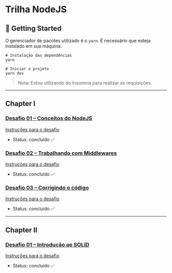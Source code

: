 # Trilha NodeJS

## 🚀 Getting Started

O gerenciador de pacotes utilizado é o `yarn`. É necessário que esteja instalado em sua máquina.

```
# Instalação das dependências
yarn

# Iniciar o projeto
yarn dev
```

> Nota: Estou utilizando do Insomnia para realizar as requisições.
---

## Chapter I

### [Desafio 01 – Conceitos do NodeJS](https://github.com/ClaudionorOjr/ignite-conceitos-do-nodejs)

[Instruções para o desafio](https://www.notion.so/Desafio-01-Conceitos-do-Node-js-59ccb235aecd43a6a06bf09a24e7ede8)

- Status: concluído ✅

### [Desafio 02 – Trabalhando com Middlewares](https://github.com/ClaudionorOjr/ignite-trabalhando-com-middlewares)

[Instruções para o desafio](https://www.notion.so/Desafio-02-Trabalhando-com-middlewares-4f89bf538c2e4ee291382b92bdc36790)

- Status: concluído ✅

### [Desafio 03 – Corrigindo o código](https://github.com/ClaudionorOjr/ignite-corrigindo-codigo)

[Instruções para o desafio](https://www.notion.so/Desafio-03-Corrigindo-o-c-digo-c15c8a2e212846039a367cc7b763c6dd)

- Status: concluído ✅

---

## Chapter II

### [Desafio 01 – Introdução ao SOLID](https://github.com/ClaudionorOjr/ignite-introducao-ao-SOLID)

[Instruções para o desafio](https://www.notion.so/Desafio-01-Introdu-o-ao-SOLID-3b9be286fac0482ca3b275473ddd2d72)

- Status: concluído ✅